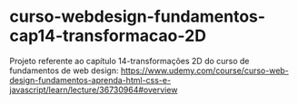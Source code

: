 # curso-webdesign-fundamentos-cap14-transformacao-2D
Projeto referente ao capítulo 14-transformações 2D do curso de fundamentos de web design: https://www.udemy.com/course/curso-web-design-fundamentos-aprenda-html-css-e-javascript/learn/lecture/36730964#overview
